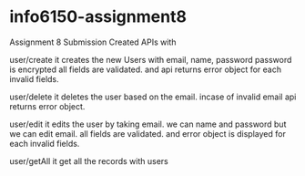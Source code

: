 # info6150-assignment8
Assignment 8 Submission
Created APIs with 

user/create
it creates the new Users with email, name, password
password is encrypted 
all fields are validated. and api returns error object for each invalid fields.

user/delete
it deletes the user based on the email.
incase of invalid email api returns error object.

user/edit
it edits the user by taking email. we can name and password but we can edit email.
all fields are validated. and error object is displayed for each invalid fields.

user/getAll
it get all the records with users 
